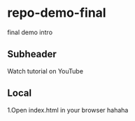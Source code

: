 # repo-demo-final
final demo intro
## Subheader

Watch tutorial on YouTube

## Local

1.Open index.html in your browser hahaha
